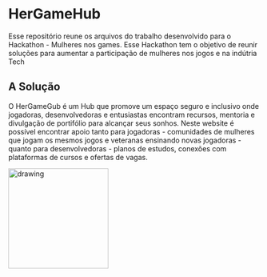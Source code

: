 # HerGameHub

Esse repositório reune os arquivos do trabalho desenvolvido para o Hackathon - Mulheres nos games. Esse Hackathon tem o objetivo de reunir soluções para aumentar a participação de mulheres nos jogos e na indútria Tech

## A Solução

O HerGameGub é um Hub que promove um espaço seguro e inclusivo onde jogadoras, desenvolvedoras e entusiastas encontram recursos, mentoria e divulgação de portifólio para alcançar seus sonhos. Neste website é possível encontrar apoio tanto para jogadoras - comunidades de mulheres que jogam os mesmos jogos e veteranas ensinando novas jogadoras - quanto para desenvolvedoras - planos de estudos, conexões com plataformas de cursos e ofertas de vagas.

<img src="https://github.com/LidiaVictoriaAraujo/HerGameHub/assets/88343909/3c4b8ece-c8f3-42aa-a274-c04d9b1b60cd" alt="drawing" width="200"/>
